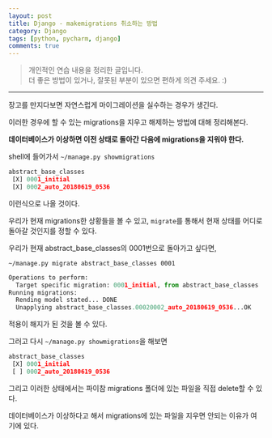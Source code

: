 ```yaml
---
layout: post
title: Django - makemigrations 취소하는 방법
category: Django
tags: [python, pycharm, django]
comments: true
---
```


> 개인적인 연습 내용을 정리한 글입니다.      
> 더 좋은 방법이 있거나, 잘못된 부분이 있으면 편하게 의견 주세요. :)

<hr>

장고를 만지다보면 자연스럽게 마이그레이션을 실수하는 경우가 생긴다.

이러한 경우에 할 수 있는 migrations을 지우고 해제하는 방법에 대해 정리해본다.

**데이터베이스가 이상하면 이전 상태로 돌아간 다음에 migrations을 지워야 한다.**

shell에 들어가서 `~/manage.py showmigrations`

```python
abstract_base_classes
 [X] 0001_initial
 [X] 0002_auto_20180619_0536
```
이런식으로 나올 것이다.

우리가 현재 migrations한 상황들을 볼 수 있고, `migrate`를 통해서 현재 상태를 어디로 돌아갈 것인지를 정할 수 있다.

우리가 현재 abstract_base_classes의 0001번으로 돌아가고 싶다면,

`~/manage.py migrate abstract_base_classes 0001`

```python
Operations to perform:
  Target specific migration: 0001_initial, from abstract_base_classes
Running migrations:
  Rending model stated... DONE
  Unapplying abstract_base_classes.00020002_auto_20180619_0536...OK
```
적용이 해지가 된 것을 볼 수 있다.

그러고 다시 `~/manage.py showmigrations`을 해보면
```python
abstract_base_classes
 [X] 0001_initial
 [ ] 0002_auto_20180619_0536
```
그리고 이러한 상태에서는 파이참 migrations 폴더에 있는 파일을 직접 delete할 수 있다.

데이터베이스가 이상하다고 해서 migrations에 있는 파일을 지우면 안되는 이유가 여기에 있다.
